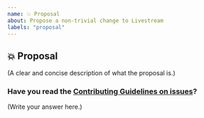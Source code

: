 ```yaml
---
name: 💥 Proposal
about: Propose a non-trivial change to Livestream
labels: "proposal"
---
```


## 💥 Proposal

(A clear and concise description of what the proposal is.)

### Have you read the [Contributing Guidelines on issues](https://github.com/appwrite/appwrite/blob/master/CONTRIBUTING.md)?

(Write your answer here.)
